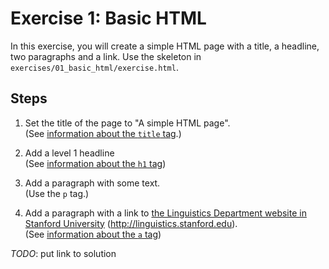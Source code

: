 # Exercise 1: Basic HTML

In this exercise, you will create a simple HTML page with a title, a headline, two paragraphs and a link. Use the skeleton in `exercises/01_basic_html/exercise.html`.

## Steps

1. Set the title of the page to "A simple HTML page".<br />
    (See [information about the `title` tag](https://www.w3schools.com/tags/tag_title.asp).)


2. Add a level 1 headline<br />
    (See [information about the `h1` tag](https://www.w3schools.com/tags/tag_hn.asp))

3. Add a paragraph with some text.<br />
    (Use the `p` tag.)

4. Add a paragraph with a link to <a href="http://linguistics.stanford.edu">the Linguistics Department website in Stanford University</a> (http://linguistics.stanford.edu).<br />
(See [information about the `a` tag](https://www.w3schools.com/tags/tag_a.asp))


*TODO*: put link to solution
